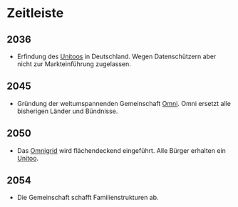 # Zeitleiste

## 2036
- Erfindung des [Unitoos](/wiki/glossar/Unigrid/Unitoo.md) in Deutschland. Wegen Datenschützern aber nicht zur Markteinführung zugelassen.

## 2045
- Gründung der weltumspannenden Gemeinschaft [Omni](/wiki/glossar/Omni.md). Omni ersetzt alle bisherigen Länder und Bündnisse.

## 2050
- Das [Omnigrid](/wiki/glossar/Unigrid.md) wird flächendeckend eingeführt. Alle Bürger erhalten ein [Unitoo](/wiki/glossar/Unigrid/Unitoo.md).

## 2054
- Die Gemeinschaft schafft Familienstrukturen ab.

